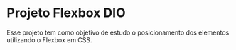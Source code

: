 # Projeto Flexbox DIO

Esse projeto tem como objetivo de estudo o posicionamento dos elementos utilizando o Flexbox em CSS.
